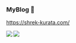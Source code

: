 ### MyBlog 👋
https://shrek-kurata.com/

<a href="https://github-readme-stats.vercel.app/api?username=ryuseikurata&count_private=true&theme=dark">
  <img align="left" src="https://github-readme-stats.vercel.app/api?username=ryuseikurata&count_private=true&theme=dark" />
</a>
<a href="https://github-readme-stats.vercel.app/api/top-langs/?username=ryuseikurata&layout=compact&theme=dark">
  <img align="left" src="https://github-readme-stats.vercel.app/api/top-langs/?username=ryuseikurata&layout=compact&theme=dark" />
</a>

